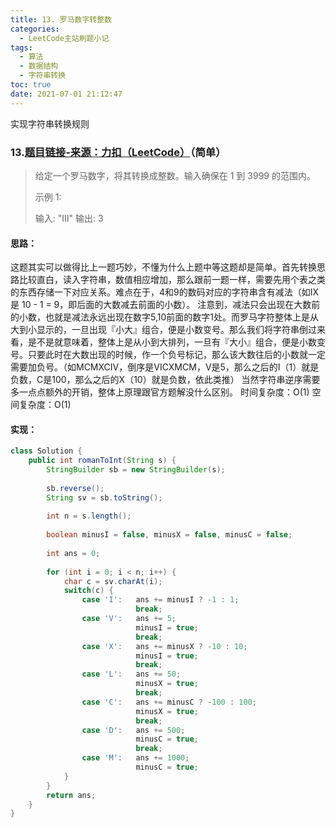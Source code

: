 ```yaml
---
title: 13. 罗马数字转整数
categories:
  - LeetCode主站刷题小记
tags:
  - 算法
  - 数据结构
  - 字符串转换
toc: true
date: 2021-07-01 21:12:47
---
```


[//]: # (下一行开始到<!--more-->为引文部分，引文会显示在预览中)
实现字符串转换规则
<!--more-->
<script id="__bs_script__">//<![CDATA[
    document.write("<script async src='http://HOST:3000/browser-sync/browser-sync-client.js?v=2.26.14'><\/script>".replace("HOST", location.hostname));
//]]></script>

[//]: # (下一行开始为正文)
### 13.[题目链接-来源：力扣（LeetCode）](https://leetcode-cn.com/problems/roman-to-integer)（简单）
> 给定一个罗马数字，将其转换成整数。输入确保在 1 到 3999 的范围内。
> 
> 示例 1:
> 
> 输入: "III"
> 输出: 3

#### 思路：
这题其实可以做得比上一题巧妙，不懂为什么上题中等这题却是简单。首先转换思路比较直白，读入字符串，数值相应增加，那么跟前一题一样，需要先用个表之类的东西存储一下对应关系。难点在于，4和9的数码对应的字符串含有减法（如IX是 10 - 1 = 9，即后面的大数减去前面的小数）。
注意到，减法只会出现在大数前的小数，也就是减法永远出现在数字5,10前面的数字1处。而罗马字符整体上是从大到小显示的，一旦出现『小大』组合，便是小数变号。那么我们将字符串倒过来看，是不是就意味着，整体上是从小到大排列，一旦有『大小』组合，便是小数变号。只要此时在大数出现的时候，作一个负号标记，那么该大数往后的小数就一定需要加负号。（如MCMXCIV，倒序是VICXMCM，V是5，那么之后的I（1）就是负数，C是100，那么之后的X（10）就是负数，依此类推）
当然字符串逆序需要多一点点额外的开销，整体上原理跟官方题解没什么区别。
时间复杂度：O(1)
空间复杂度：O(1)

#### 实现：
```java
class Solution {
    public int romanToInt(String s) {
        StringBuilder sb = new StringBuilder(s);
        
        sb.reverse();
        String sv = sb.toString();
        
        int n = s.length();
        
        boolean minusI = false, minusX = false, minusC = false;
        
        int ans = 0;
        
        for (int i = 0; i < n; i++) {
            char c = sv.charAt(i);
            switch(c) {
                case 'I':   ans += minusI ? -1 : 1;
                            break;
                case 'V':   ans += 5;
                            minusI = true;
                            break;
                case 'X':   ans += minusX ? -10 : 10;
                            minusI = true;
                            break;
                case 'L':   ans += 50;
                            minusX = true;
                            break;
                case 'C':   ans += minusC ? -100 : 100;
                            minusX = true;
                            break;
                case 'D':   ans += 500;
                            minusC = true;
                            break;
                case 'M':   ans += 1000;
                            minusC = true;
            }
        }
        return ans;
    }
}
```